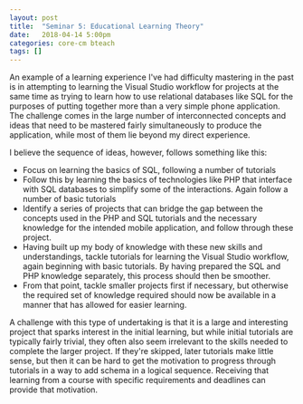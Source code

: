 ```yaml
---
layout: post
title:  "Seminar 5: Educational Learning Theory"
date:   2018-04-14 5:00pm
categories: core-cm bteach
tags: []
---
```

An example of a learning experience I've had difficulty mastering in the past is in attempting to learning the Visual Studio workflow for projects at the same time as trying to learn how to use relational databases like SQL for the purposes of putting together more than a very simple phone application. The challenge comes in the large number of interconnected concepts and ideas that need to be mastered fairly simultaneously to produce the application, while most of them lie beyond my direct experience.

I believe the sequence of ideas, however, follows something like this:
* Focus on learning the basics of SQL, following a number of tutorials
* Follow this by learning the basics of technologies like PHP that interface with SQL databases to simplify some of the interactions. Again follow a number of basic tutorials
* Identify a series of projects that can bridge the gap between the concepts used in the PHP and SQL tutorials and the necessary knowledge for the intended mobile application, and follow through these project.
* Having built up my body of knowledge with these new skills and understandings, tackle tutorials for learning the Visual Studio workflow, again beginning with basic tutorials. By having prepared the SQL and PHP knowledge separately, this process should then be smoother.
* From that point, tackle smaller projects first if necessary, but otherwise the required set of knowledge required should now be available in a manner that has allowed for easier learning.

A challenge with this type of undertaking is that it is a large and interesting project that sparks interest in the initial learning, but while initial tutorials are typically fairly trivial, they often also seem irrelevant to the skills needed to complete the larger project. If they're skipped, later tutorials make little sense, but then it can be hard to get the motivation to progress through tutorials in a way to add schema in a logical sequence. Receiving that learning from a course with specific requirements and deadlines can provide that motivation.